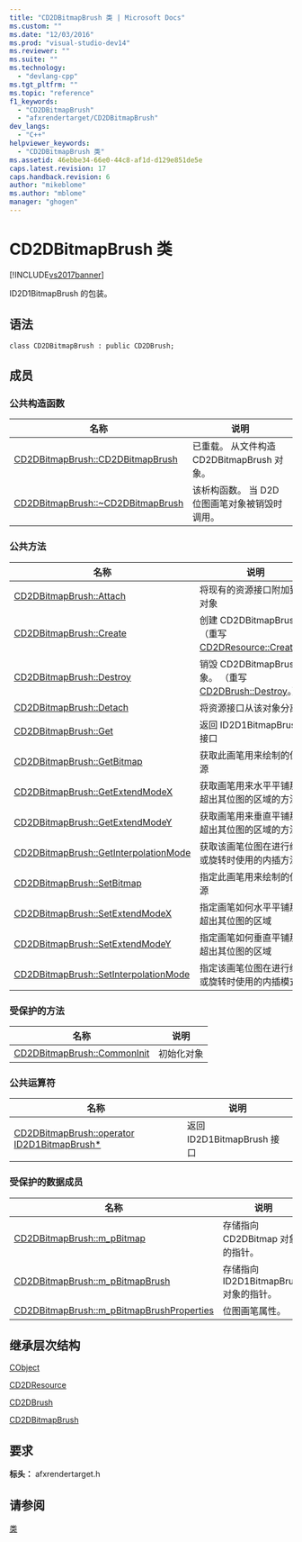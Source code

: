 ```yaml
---
title: "CD2DBitmapBrush 类 | Microsoft Docs"
ms.custom: ""
ms.date: "12/03/2016"
ms.prod: "visual-studio-dev14"
ms.reviewer: ""
ms.suite: ""
ms.technology: 
  - "devlang-cpp"
ms.tgt_pltfrm: ""
ms.topic: "reference"
f1_keywords: 
  - "CD2DBitmapBrush"
  - "afxrendertarget/CD2DBitmapBrush"
dev_langs: 
  - "C++"
helpviewer_keywords: 
  - "CD2DBitmapBrush 类"
ms.assetid: 46ebbe34-66e0-44c8-af1d-d129e851de5e
caps.latest.revision: 17
caps.handback.revision: 6
author: "mikeblome"
ms.author: "mblome"
manager: "ghogen"
---
```

# CD2DBitmapBrush 类
[!INCLUDE[vs2017banner](../../assembler/inline/includes/vs2017banner.md)]

ID2D1BitmapBrush 的包装。  
  
## 语法  
  
```  
class CD2DBitmapBrush : public CD2DBrush;  
```  
  
## 成员  
  
### 公共构造函数  
  
|名称|说明|  
|--------|--------|  
|[CD2DBitmapBrush::CD2DBitmapBrush](../Topic/CD2DBitmapBrush::CD2DBitmapBrush.md)|已重载。  从文件构造 CD2DBitmapBrush 对象。|  
|[CD2DBitmapBrush::~CD2DBitmapBrush](../Topic/CD2DBitmapBrush::~CD2DBitmapBrush.md)|该析构函数。  当 D2D 位图画笔对象被销毁时调用。|  
  
### 公共方法  
  
|名称|说明|  
|--------|--------|  
|[CD2DBitmapBrush::Attach](../Topic/CD2DBitmapBrush::Attach.md)|将现有的资源接口附加到该对象|  
|[CD2DBitmapBrush::Create](../Topic/CD2DBitmapBrush::Create.md)|创建 CD2DBitmapBrush。  （重写 [CD2DResource::Create](../Topic/CD2DResource::Create.md)。）|  
|[CD2DBitmapBrush::Destroy](../Topic/CD2DBitmapBrush::Destroy.md)|销毁 CD2DBitmapBrush 对象。  （重写 [CD2DBrush::Destroy](../Topic/CD2DBrush::Destroy.md)。）|  
|[CD2DBitmapBrush::Detach](../Topic/CD2DBitmapBrush::Detach.md)|将资源接口从该对象分离|  
|[CD2DBitmapBrush::Get](../Topic/CD2DBitmapBrush::Get.md)|返回 ID2D1BitmapBrush 接口|  
|[CD2DBitmapBrush::GetBitmap](../Topic/CD2DBitmapBrush::GetBitmap.md)|获取此画笔用来绘制的位图源|  
|[CD2DBitmapBrush::GetExtendModeX](../Topic/CD2DBitmapBrush::GetExtendModeX.md)|获取画笔用来水平平铺那些超出其位图的区域的方法|  
|[CD2DBitmapBrush::GetExtendModeY](../Topic/CD2DBitmapBrush::GetExtendModeY.md)|获取画笔用来垂直平铺那些超出其位图的区域的方法|  
|[CD2DBitmapBrush::GetInterpolationMode](../Topic/CD2DBitmapBrush::GetInterpolationMode.md)|获取该画笔位图在进行缩放或旋转时使用的内插方法|  
|[CD2DBitmapBrush::SetBitmap](../Topic/CD2DBitmapBrush::SetBitmap.md)|指定此画笔用来绘制的位图源|  
|[CD2DBitmapBrush::SetExtendModeX](../Topic/CD2DBitmapBrush::SetExtendModeX.md)|指定画笔如何水平平铺那些超出其位图的区域|  
|[CD2DBitmapBrush::SetExtendModeY](../Topic/CD2DBitmapBrush::SetExtendModeY.md)|指定画笔如何垂直平铺那些超出其位图的区域|  
|[CD2DBitmapBrush::SetInterpolationMode](../Topic/CD2DBitmapBrush::SetInterpolationMode.md)|指定该画笔位图在进行缩放或旋转时使用的内插模式|  
  
### 受保护的方法  
  
|名称|说明|  
|--------|--------|  
|[CD2DBitmapBrush::CommonInit](../Topic/CD2DBitmapBrush::CommonInit.md)|初始化对象|  
  
### 公共运算符  
  
|名称|说明|  
|--------|--------|  
|[CD2DBitmapBrush::operator ID2D1BitmapBrush\*](../Topic/CD2DBitmapBrush::operator%20ID2D1BitmapBrush*.md)|返回 ID2D1BitmapBrush 接口|  
  
### 受保护的数据成员  
  
|名称|说明|  
|--------|--------|  
|[CD2DBitmapBrush::m\_pBitmap](../Topic/CD2DBitmapBrush::m_pBitmap.md)|存储指向 CD2DBitmap 对象的指针。|  
|[CD2DBitmapBrush::m\_pBitmapBrush](../Topic/CD2DBitmapBrush::m_pBitmapBrush.md)|存储指向 ID2D1BitmapBrush 对象的指针。|  
|[CD2DBitmapBrush::m\_pBitmapBrushProperties](../Topic/CD2DBitmapBrush::m_pBitmapBrushProperties.md)|位图画笔属性。|  
  
## 继承层次结构  
 [CObject](../../mfc/reference/cobject-class.md)  
  
 [CD2DResource](../../mfc/reference/cd2dresource-class.md)  
  
 [CD2DBrush](../../mfc/reference/cd2dbrush-class.md)  
  
 [CD2DBitmapBrush](../../mfc/reference/cd2dbitmapbrush-class.md)  
  
## 要求  
 **标头：** afxrendertarget.h  
  
## 请参阅  
 [类](../../mfc/reference/mfc-classes.md)